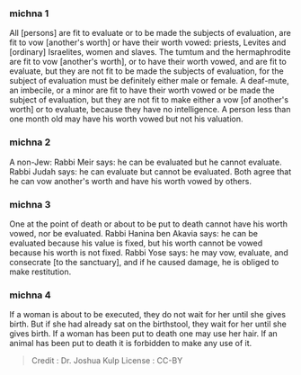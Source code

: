 
### michna 1
All [persons] are fit to evaluate or to be made the subjects of evaluation, are fit to vow [another's worth] or have their worth vowed: priests, Levites and [ordinary] Israelites, women and slaves. The tumtum and the hermaphrodite are fit to vow [another's worth], or to have their worth vowed, and are fit to evaluate, but they are not fit to be made the subjects of evaluation, for the subject of evaluation must be definitely either male or female. A deaf-mute, an imbecile, or a minor are fit to have their worth vowed or be made the subject of evaluation, but they are not fit to make either a vow [of another's worth] or to evaluate, because they have no intelligence. A person less than one month old may have his worth vowed  but not his valuation.

### michna 2
A non-Jew: Rabbi Meir says: he can be evaluated but he cannot evaluate. Rabbi Judah says: he can evaluate but cannot be evaluated. Both agree that he can vow another's worth and have his worth vowed by others.

### michna 3
One at the point of death or about to be put to death cannot have his worth vowed, nor be evaluated. Rabbi Hanina ben Akavia says: he can be evaluated because his value is fixed, but his worth cannot be vowed because his worth is not fixed. Rabbi Yose says: he may vow, evaluate, and consecrate [to the sanctuary], and if he caused damage, he is obliged to make restitution.

### michna 4
If a woman is about to be executed, they do not wait for her until she gives birth. But if she had already sat on the birthstool, they wait for her until she gives birth. If a woman has been put to death one may use her hair. If an animal has been put to death it is forbidden to make any use of it.

>Credit : Dr. Joshua Kulp
>License : CC-BY